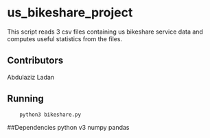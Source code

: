 # us_bikeshare_project
This script reads 3 csv files containing us bikeshare service data and computes useful statistics from the files.

## Contributors
Abdulaziz Ladan

## Running
```bash
	python3 bikeshare.py
```

##Dependencies
	python v3
	numpy
	pandas

